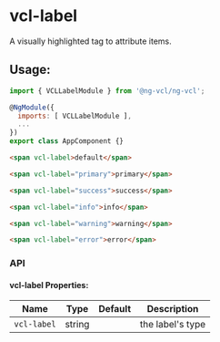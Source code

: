 # vcl-label

A visually highlighted tag to attribute items.

## Usage:

```javascript
import { VCLLabelModule } from '@ng-vcl/ng-vcl';

@NgModule({
  imports: [ VCLLabelModule ],
  ...
})
export class AppComponent {}
```

```html
<span vcl-label>default</span>

<span vcl-label="primary">primary</span>

<span vcl-label="success">success</span>

<span vcl-label="info">info</span>

<span vcl-label="warning">warning</span>

<span vcl-label="error">error</span>

```

### API

#### vcl-label Properties:

Name       | Type   | Default | Description
---------- | ------ | ------- | ------------------------------------------------------------
`vcl-label`| string |         | the label's type
